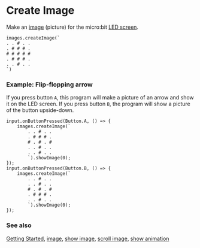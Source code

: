 # Create Image

Make an [image](/reference/images/image) (picture) for the micro:bit
[LED screen](/device/screen).

```sig
images.createImage(`
. . # . .
. # # # .
# # # # #
. # # # .
. . # . .
`)
```

### Example: Flip-flopping arrow

If you press button `A`, this program will make a picture of an
arrow and show it on the LED screen. If you press button `B`, the
program will show a picture of the button upside-down.

```blocks
input.onButtonPressed(Button.A, () => {
    images.createImage(`
        . . # . .
        . # # # .
        # . # . #
        . . # . .
        . . # . .
        `).showImage(0);
});
input.onButtonPressed(Button.B, () => {
    images.createImage(`
        . . # . .
        . . # . .
        # . # . #
        . # # # .
        . . # . .
        `).showImage(0);
});
```

### See also

[Getting Started](/reference/getting-started), [image](/reference/images/image), [show image](/reference/image/show-image),
[scroll image](/reference/image/scroll-image), [show animation](/reference/basic/show-animation)
